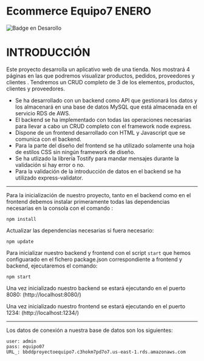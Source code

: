# Ecommerce Equipo7 ENERO

![Badge en Desarollo](https://img.shields.io/badge/STATUS-EN%20DESAROLLO-green)



# INTRODUCCIÓN

Este proyecto desarrolla un aplicativo web de una tienda. Nos mostrará 4 páginas en las que podremos visualizar productos, pedidos, proveedores y clientes . Tendremos un CRUD completo de 3 de los elementos, productos, clientes y proveedores.

* Se ha desarrollado con un backend como API que gestionará los datos y los almacenará en una base de datos MySQL que está almacenada en el servicio RDS de AWS.
* El backend se ha implementado con todas las operaciones necesarias para llevar a cabo un CRUD completo con el framework node express.
* Dispone de un frontend desarrollado con HTML y Javascript que se comunica con el backend. 
* Para la parte del diseño del frontend se ha utilizado solamente una hoja de estilos CSS sin ningún framework de diseño.
* Se ha utlizado la librería Tostify para mandar mensajes durante la validación si hay error o no.
* Para la validación de la introducción de datos en el backend se ha utilizado express-validator. 
---     

Para la inicialización de nuestro proyecto, tanto en el backend como en el frontend debemos instalar primeramente todas las dependencias necesarias en la consola con el comando :

```npm install```

Actualizar las dependencias necesarias si fuera necesario:

```npm update```


Para inicializar nuestro backend y frontend con el script ```start``` que hemos configuarado en el fichero package.json correspondiente a frontend y backend, ejecutaremos el comando:

```npm start```   
     

Una vez inicializado nuestro backend se estará ejecutando en el puerto 8080: (http://localhost:8080/)


Una vez inicializado nuestro frontend se estará ejecutando en el puerto 1234: (http://localhost:1234/)


---

Los datos de conexión a nuestra base de datos son los siguientes: 

```
user: admin
pass: equipo07
URL_: bbddproyectoequipo7.c3hokm7pd7o7.us-east-1.rds.amazonaws.com
```
